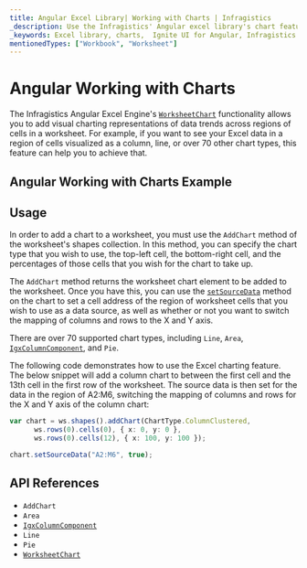 ```yaml
---
title: Angular Excel Library| Working with Charts | Infragistics
_description: Use the Infragistics' Angular excel library's chart feature to add visual charting representations of data trends across regions of cells in a worksheet. Visualize Ignite UI for Angular excel data in over 70 chart types!
_keywords: Excel library, charts,  Ignite UI for Angular, Infragistics
mentionedTypes: ["Workbook", "Worksheet"]
---
```


# Angular Working with Charts

The Infragistics Angular Excel Engine's [`WorksheetChart`]({environment:dvApiBaseUrl}/products/ignite-ui-angular/api/docs/typescript/latest/classes/igniteui_angular_excel.worksheetchart.html) functionality allows you to add visual charting representations of data trends across regions of cells in a worksheet. For example, if you want to see your Excel data in a region of cells visualized as a column, line, or over 70 other chart types, this feature can help you to achieve that.

## Angular Working with Charts Example

<code-view style="height: 500px" alt="Angular Working with Charts Example"
           data-demos-base-url="{environment:dvDemosBaseUrl}"
                    iframe-src="{environment:dvDemosBaseUrl}/excel/excel-library/working-with-charts"
                                                 github-src="excel/excel-library/working-with-charts">
</code-view>


<div class="divider--half"></div>

## Usage

In order to add a chart to a worksheet, you must use the `AddChart` method of the worksheet's shapes collection. In this method, you can specify the chart type that you wish to use, the top-left cell, the bottom-right cell, and the percentages of those cells that you wish for the chart to take up.

The `AddChart` method returns the worksheet chart element to be added to the worksheet. Once you have this, you can use the [`setSourceData`]({environment:dvApiBaseUrl}/products/ignite-ui-angular/api/docs/typescript/latest/classes/igniteui_angular_excel.worksheetchart.html#setSourceData) method on the chart to set a cell address of the region of worksheet cells that you wish to use as a data source, as well as whether or not you want to switch the mapping of columns and rows to the X and Y axis.

There are over 70 supported chart types, including `Line`, `Area`, [`IgxColumnComponent`]({environment:dvApiBaseUrl}/products/ignite-ui-angular/api/docs/typescript/latest/classes/igniteui_angular_gridsgrids.igxcolumncomponent.html), and `Pie`.

The following code demonstrates how to use the Excel charting feature. The below snippet will add a column chart to between the first cell and the 13th cell in the first row of the worksheet. The source data is then set for the data in the region of A2:M6, switching the mapping of columns and rows for the X and Y axis of the column chart:

```ts
var chart = ws.shapes().addChart(ChartType.ColumnClustered,
      ws.rows(0).cells(0), { x: 0, y: 0 },
      ws.rows(0).cells(12), { x: 100, y: 100 });

chart.setSourceData("A2:M6", true);
```

## API References

*   `AddChart`
*   `Area`
*   [`IgxColumnComponent`]({environment:dvApiBaseUrl}/products/ignite-ui-angular/api/docs/typescript/latest/classes/igniteui_angular_gridsgrids.igxcolumncomponent.html)
*   `Line`
*   `Pie`
*   [`WorksheetChart`]({environment:dvApiBaseUrl}/products/ignite-ui-angular/api/docs/typescript/latest/classes/igniteui_angular_excel.worksheetchart.html)
